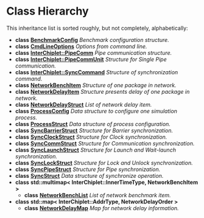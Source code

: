 # Class Hierarchy

This inheritance list is sorted roughly, but not completely, alphabetically:


* **class** [**BenchmarkConfig**](classBenchmarkConfig.md) _Benchmark configuration structure._ 
* **class** [**CmdLineOptions**](classCmdLineOptions.md) _Options from command line._ 
* **class** [**InterChiplet::PipeComm**](classInterChiplet_1_1PipeComm.md) _Pipe communication structure._ 
* **class** [**InterChiplet::PipeCommUnit**](classInterChiplet_1_1PipeCommUnit.md) _Structure for Single Pipe communication._ 
* **class** [**InterChiplet::SyncCommand**](classInterChiplet_1_1SyncCommand.md) _Structure of synchronization command._ 
* **class** [**NetworkBenchItem**](classNetworkBenchItem.md) _Structure of one package in network._ 
* **class** [**NetworkDelayItem**](classNetworkDelayItem.md) _Structure presents delay of one package in network._ 
* **class** [**NetworkDelayStruct**](classNetworkDelayStruct.md) _List of network delay item._ 
* **class** [**ProcessConfig**](classProcessConfig.md) _Data structure to configure one simulation process._ 
* **class** [**ProcessStruct**](classProcessStruct.md) _Data structure of process configuration._ 
* **class** [**SyncBarrierStruct**](classSyncBarrierStruct.md) _Structure for Barrier synchronization._ 
* **class** [**SyncClockStruct**](classSyncClockStruct.md) _Structure for Clock synchronization._ 
* **class** [**SyncCommStruct**](classSyncCommStruct.md) _Structure for Communication synchronization._ 
* **class** [**SyncLaunchStruct**](classSyncLaunchStruct.md) _Structure for Launch and Wait-launch synchronization._ 
* **class** [**SyncLockStruct**](classSyncLockStruct.md) _Structure for Lock and Unlock synchronization._ 
* **class** [**SyncPipeStruct**](classSyncPipeStruct.md) _Structure for Pipe synchronization._ 
* **class** [**SyncStruct**](classSyncStruct.md) _Data structure of synchronize operation._ 
* **class** **std::multimap< InterChiplet::InnerTimeType, NetworkBenchItem >**  
  * **class** [**NetworkBenchList**](classNetworkBenchList.md) _List of network benchmark item._ 
* **class** **std::map< InterChiplet::AddrType, NetworkDelayOrder >**  
  * **class** [**NetworkDelayMap**](classNetworkDelayMap.md) _Map for network delay information._ 